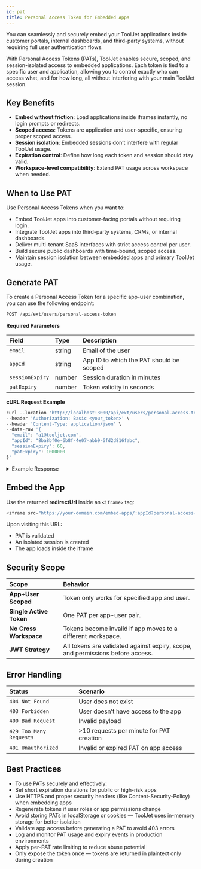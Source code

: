 ```yaml
---
id: pat
title: Personal Access Token for Embedded Apps
---
```


You can seamlessly and securely embed your ToolJet applications inside customer portals, internal dashboards, and third-party systems, without requiring full user authentication flows.

With Personal Access Tokens (PATs), ToolJet enables secure, scoped, and session-isolated access to embedded applications. Each token is tied to a specific user and application, allowing you to control exactly who can access what, and for how long, all without interfering with your main ToolJet session.

## Key Benefits
- **Embed without friction**: Load applications inside iframes instantly, no login prompts or redirects.
- **Scoped access**: Tokens are application and user-specific, ensuring proper scoped access.
- **Session isolation**: Embedded sessions don’t interfere with regular ToolJet usage.
- **Expiration control**: Define how long each token and session should stay valid.
- **Workspace-level compatibility**: Extend PAT usage across workspace when needed.

## When to Use PAT

Use Personal Access Tokens when you want to:
- Embed ToolJet apps into customer-facing portals without requiring login.
- Integrate ToolJet apps into third-party systems, CRMs, or internal dashboards.
- Deliver multi-tenant SaaS interfaces with strict access control per user.
- Build secure public dashboards with time-bound, scoped access.
- Maintain session isolation between embedded apps and primary ToolJet usage.

## Generate PAT

To create a Personal Access Token for a specific app-user combination, you can use the following endpoint:

```swift
POST /api/ext/users/personal-access-token
```
**Required Parameters**

| Field           | Type   | Description                              |
|:--------------- |:------ |:---------------------------------------- |
| `email`         | string | Email of the user                        |
| `appId`         | string | App ID to which the PAT should be scoped |
| `sessionExpiry` | number | Session duration in minutes              |
| `patExpiry`     | number | Token validity in seconds                |

**cURL Request Example**

```js
curl --location 'http://localhost:3000/api/ext/users/personal-access-token' \
--header 'Authorization: Basic <your_token>' \
--header 'Content-Type: application/json' \
--data-raw '{
  "email": "a1@tooljet.com",
  "appId": "8ba8bf0e-6b8f-4e07-abb9-6fd2d816fabc",
  "sessionExpiry": 60,
  "patExpiry": 1000000
}'
```

<details id="tj-dropdown">
<summary>Example Response</summary>
```js
{
  "personalAccessToken": "pat_469ed9...1a8b597",
  "redirectUrl": "http://localhost:8082/embed-apps/8ba8bf0e...?personal-access-token=pat_469ed9..."
}
```
</details>

## Embed the App

Use the returned **redirectUrl** inside an `<iframe>` tag:

```js
<iframe src="https://your-domain.com/embed-apps/:appId?personal-access-token=pat_XXXX" />
```

Upon visiting this URL:
- PAT is validated
- An isolated session is created
- The app loads inside the iframe

## Security Scope

| Scope                   | Behavior                                                                       |
|:----------------------- |:------------------------------------------------------------------------------ |
| **App+User Scoped**     | Token only works for specified app and user.                                   |
| **Single Active Token** | One PAT per app-user pair.                                                     |
| **No Cross Workspace**  | Tokens become invalid if app moves to a different workspace.                   |
| **JWT Strategy**        | All tokens are validated against expiry, scope, and permissions before access. |

## Error Handling

| Status                  | Scenario                                 |
|:----------------------- |:---------------------------------------- |
| `404 Not Found`         | User does not exist                      |
| `403 Forbidden`         | User doesn’t have access to the app      |
| `400 Bad Request`       | Invalid payload                          |
| `429 Too Many Requests` | >10 requests per minute for PAT creation |
| `401 Unauthorized`      | Invalid or expired PAT on app access     |

## Best Practices

- To use PATs securely and effectively:
- Set short expiration durations for public or high-risk apps
- Use HTTPS and proper security headers (like Content-Security-Policy) when embedding apps
- Regenerate tokens if user roles or app permissions change
- Avoid storing PATs in localStorage or cookies — ToolJet uses in-memory storage for better isolation
- Validate app access before generating a PAT to avoid 403 errors
- Log and monitor PAT usage and expiry events in production environments
- Apply per-PAT rate limiting to reduce abuse potential
- Only expose the token once — tokens are returned in plaintext only during creation
